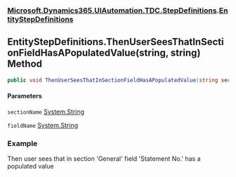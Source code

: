 ### [Microsoft.Dynamics365.UIAutomation.TDC.StepDefinitions](Microsoft.Dynamics365.UIAutomation.TDC.StepDefinitions.md 'Microsoft.Dynamics365.UIAutomation.TDC.StepDefinitions').[EntityStepDefinitions](EntityStepDefinitions.md 'Microsoft.Dynamics365.UIAutomation.TDC.StepDefinitions.EntityStepDefinitions')

## EntityStepDefinitions.ThenUserSeesThatInSectionFieldHasAPopulatedValue(string, string) Method

```csharp
public void ThenUserSeesThatInSectionFieldHasAPopulatedValue(string sectionName, string fieldName);
```
#### Parameters

<a name='Microsoft.Dynamics365.UIAutomation.TDC.StepDefinitions.EntityStepDefinitions.ThenUserSeesThatInSectionFieldHasAPopulatedValue(string,string).sectionName'></a>

`sectionName` [System.String](https://docs.microsoft.com/en-us/dotnet/api/System.String 'System.String')

<a name='Microsoft.Dynamics365.UIAutomation.TDC.StepDefinitions.EntityStepDefinitions.ThenUserSeesThatInSectionFieldHasAPopulatedValue(string,string).fieldName'></a>

`fieldName` [System.String](https://docs.microsoft.com/en-us/dotnet/api/System.String 'System.String')

### Example
Then user sees that in section 'General' field 'Statement No.' has a populated value